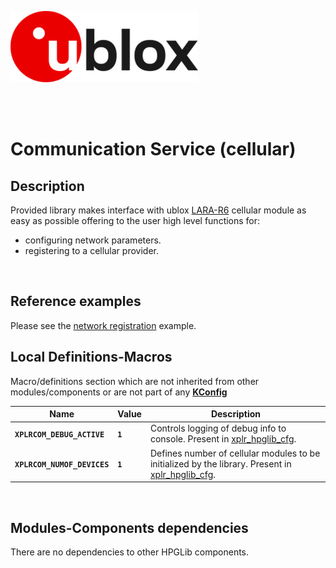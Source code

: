 ![u-blox](./../../../../media/shared/logos/ublox_logo.jpg)

<br>
<br>

# Communication Service (cellular)

## Description
Provided library makes interface with ublox [LARA-R6](https://www.u-blox.com/en/product/lara-r6-series) cellular  module as easy as possible offering to the user high level functions for:
- configuring network parameters.
- registering to a cellular provider.
<br>

## Reference examples
Please see the [network registration](./../../../../examples/cellular/01_hpg_cell_register/) example.

## Local Definitions-Macros
Macro/definitions section which are not inherited from other modules/components or are not part of any **[KConfig](./../../../../docs/README_kconfig.md)**

Name | Value | Description
--- | --- | ---
**`XPLRCOM_DEBUG_ACTIVE`** | **`1`** | Controls logging of debug info to console. Present in [xplr_hpglib_cfg](./../../xplr_hpglib_cfg.h).
**`XPLRCOM_NUMOF_DEVICES`** | **`1`** | Defines number of cellular modules to be initialized by the library. Present in [xplr_hpglib_cfg](./../../xplr_hpglib_cfg.h).
<br>

## Modules-Components dependencies
There are no dependencies to other HPGLib components.